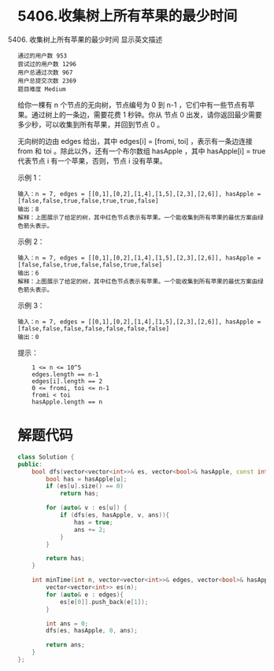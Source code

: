 # 5406.收集树上所有苹果的最少时间

5406. 收集树上所有苹果的最少时间
显示英文描述

    通过的用户数 953
    尝试过的用户数 1296
    用户总通过次数 967
    用户总提交次数 2369
    题目难度 Medium

给你一棵有 n 个节点的无向树，节点编号为 0 到 n-1 ，它们中有一些节点有苹果。通过树上的一条边，需要花费 1 秒钟。你从 节点 0 出发，请你返回最少需要多少秒，可以收集到所有苹果，并回到节点 0 。

无向树的边由 edges 给出，其中 edges[i] = [fromi, toi] ，表示有一条边连接 from 和 toi 。除此以外，还有一个布尔数组 hasApple ，其中 hasApple[i] = true 代表节点 i 有一个苹果，否则，节点 i 没有苹果。


示例 1：

```
输入：n = 7, edges = [[0,1],[0,2],[1,4],[1,5],[2,3],[2,6]], hasApple = [false,false,true,false,true,true,false]
输出：8
解释：上图展示了给定的树，其中红色节点表示有苹果。一个能收集到所有苹果的最优方案由绿色箭头表示。
```

示例 2：

```
输入：n = 7, edges = [[0,1],[0,2],[1,4],[1,5],[2,3],[2,6]], hasApple = [false,false,true,false,false,true,false]
输出：6
解释：上图展示了给定的树，其中红色节点表示有苹果。一个能收集到所有苹果的最优方案由绿色箭头表示。
```

示例 3：

```
输入：n = 7, edges = [[0,1],[0,2],[1,4],[1,5],[2,3],[2,6]], hasApple = [false,false,false,false,false,false,false]
输出：0
```


提示：

```
    1 <= n <= 10^5
    edges.length == n-1
    edges[i].length == 2
    0 <= fromi, toi <= n-1
    fromi < toi
    hasApple.length == n
```

# 解题代码

```cpp
class Solution {
public:
    bool dfs(vector<vector<int>>& es, vector<bool>& hasApple, const int u, int& ans) {
        bool has = hasApple[u];
        if (es[u].size() == 0)
            return has;

        for (auto& v : es[u]) {
            if (dfs(es, hasApple, v, ans)){
                has = true;
                ans += 2;
            }
        }

        return has;
    }

    int minTime(int n, vector<vector<int>>& edges, vector<bool>& hasApple) {
        vector<vector<int>> es(n);
        for (auto& e : edges){
            es[e[0]].push_back(e[1]);
        }

        int ans = 0;
        dfs(es, hasApple, 0, ans);

        return ans;
    }
};
```